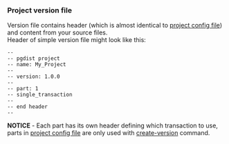 ### Project version file

Version file contains header (which is almost identical to [project config file](config.md)) and content from your source files.  
Header of simple version file might look like this:

```
--
-- pgdist project
-- name: My_Project
--
-- version: 1.0.0
--
-- part: 1
-- single_transaction
--
-- end header
--
```

**NOTICE** - Each part has its own header defining which transaction to use, parts in [project config file](config.md) are only used with [create-version](../develop/cmd/create-version.md) command.
